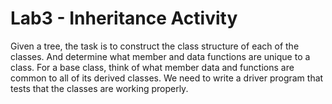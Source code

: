 # Lab3 - Inheritance Activity
Given a tree, the task is to construct the class structure of each of the classes. And determine what member and data functions are unique to a class. 
For a base class, think of what member data and functions are common to all of its derived classes. 
We need to write a driver program that tests that the classes are working properly.
 





